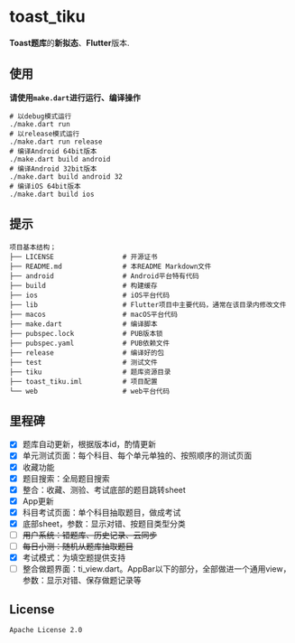 # toast_tiku

**Toast题库**的**新拟态**、**Flutter**版本.

## 使用
**请使用`make.dart`进行运行、编译操作**
```shell
# 以debug模式运行
./make.dart run
# 以release模式运行
./make.dart run release
# 编译Android 64bit版本
./make.dart build android
# 编译Android 32bit版本
./make.dart build android 32
# 编译iOS 64bit版本
./make.dart build ios
```

## 提示
```shell
项目基本结构；
├── LICENSE                 # 开源证书
├── README.md               # 本README Markdown文件
├── android                 # Android平台特有代码
├── build                   # 构建缓存
├── ios                     # iOS平台代码
├── lib                     # Flutter项目中主要代码，通常在该目录内修改文件
├── macos                   # macOS平台代码
├── make.dart               # 编译脚本
├── pubspec.lock            # PUB版本锁
├── pubspec.yaml            # PUB依赖文件
├── release                 # 编译好的包
├── test                    # 测试文件
├── tiku                    # 题库资源目录
├── toast_tiku.iml          # 项目配置
└── web                     # web平台代码
```

## 里程碑
- [x] 题库自动更新，根据版本id，酌情更新
- [x] 单元测试页面：每个科目、每个单元单独的、按照顺序的测试页面
- [x] 收藏功能
- [x] 题目搜索：全局题目搜索
- [x] 整合：收藏、测验、考试底部的题目跳转sheet
- [x] App更新
- [x] 科目考试页面：单个科目抽取题目，做成考试
- [x] 底部sheet，参数：显示对错、按题目类型分类
- [ ] ~~用户系统：错题库、历史记录、云同步~~
- [ ] ~~每日小测：随机从题库抽取题目~~
- [x] 考试模式：为填空题提供支持
- [ ] 整合做题界面：ti_view.dart。AppBar以下的部分，全部做进一个通用view，参数：显示对错、保存做题记录等

## License
`Apache License 2.0`
